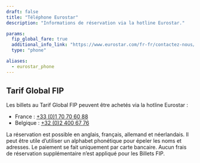 ```yaml
---
draft: false
title: "Téléphone Eurostar"
description: "Informations de réservation via la hotline Eurostar."

params:
  fip_global_fare: true
  additional_info_link: "https://www.eurostar.com/fr-fr/contactez-nous/coordonnees-de-contact"
  type: "phone"

aliases:
  - eurostar_phone
---
```


## Tarif Global FIP

Les billets au Tarif Global FIP peuvent être achetés via la hotline Eurostar :

- France : [+33 (0)1 70 70 60 88](tel:+33170706088)
- Belgique : [+32 (0)2 400 67 76](tel:+3224006776)

La réservation est possible en anglais, français, allemand et néerlandais. Il peut être utile d’utiliser un alphabet phonétique pour épeler les noms et adresses. Le paiement se fait uniquement par carte bancaire. Aucun frais de réservation supplémentaire n’est appliqué pour les Billets FIP.
